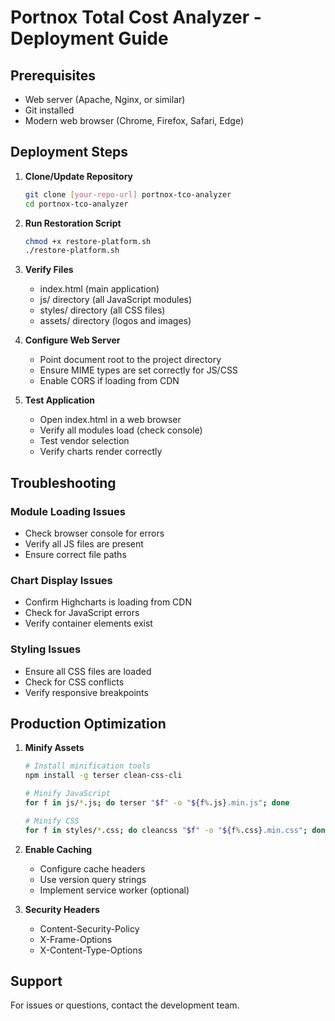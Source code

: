 # Portnox Total Cost Analyzer - Deployment Guide

## Prerequisites
- Web server (Apache, Nginx, or similar)
- Git installed
- Modern web browser (Chrome, Firefox, Safari, Edge)

## Deployment Steps

1. **Clone/Update Repository**
   ```bash
   git clone [your-repo-url] portnox-tco-analyzer
   cd portnox-tco-analyzer
   ```

2. **Run Restoration Script**
   ```bash
   chmod +x restore-platform.sh
   ./restore-platform.sh
   ```

3. **Verify Files**
   - index.html (main application)
   - js/ directory (all JavaScript modules)
   - styles/ directory (all CSS files)
   - assets/ directory (logos and images)

4. **Configure Web Server**
   - Point document root to the project directory
   - Ensure MIME types are set correctly for JS/CSS
   - Enable CORS if loading from CDN

5. **Test Application**
   - Open index.html in a web browser
   - Verify all modules load (check console)
   - Test vendor selection
   - Verify charts render correctly

## Troubleshooting

### Module Loading Issues
- Check browser console for errors
- Verify all JS files are present
- Ensure correct file paths

### Chart Display Issues
- Confirm Highcharts is loading from CDN
- Check for JavaScript errors
- Verify container elements exist

### Styling Issues
- Ensure all CSS files are loaded
- Check for CSS conflicts
- Verify responsive breakpoints

## Production Optimization

1. **Minify Assets**
   ```bash
   # Install minification tools
   npm install -g terser clean-css-cli
   
   # Minify JavaScript
   for f in js/*.js; do terser "$f" -o "${f%.js}.min.js"; done
   
   # Minify CSS
   for f in styles/*.css; do cleancss "$f" -o "${f%.css}.min.css"; done
   ```

2. **Enable Caching**
   - Configure cache headers
   - Use version query strings
   - Implement service worker (optional)

3. **Security Headers**
   - Content-Security-Policy
   - X-Frame-Options
   - X-Content-Type-Options

## Support
For issues or questions, contact the development team.
